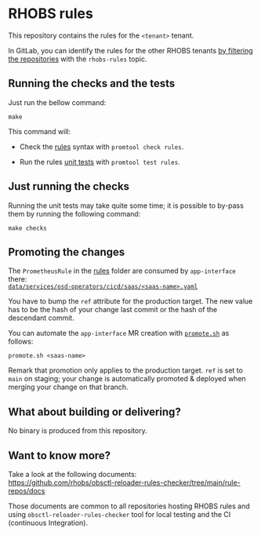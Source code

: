<!--
  TODO:
  - Replace <tenant> keyword with the rule repo tenant / base tenant in this document
  - Remove this comment once done
-->
#   <tenant> RHOBS rules

This repository contains the rules for the `<tenant>` tenant.

<!--
  TODO: Remove below sentence if the repository is not hosted on GitLab
-->
In GitLab, you can identify the rules for the other RHOBS tenants [by filtering the repositories](https://gitlab.cee.redhat.com/explore/projects/topics/rhobs-rules) with the `rhobs-rules` topic.

<!--
  TODO:
  - Rename below paragraph to 'Running the checks' if there is no unit test
  - Remove this comment once done
-->
##  Running the checks and the tests

Just run the bellow command:
```
make
```

This command will:
- Check the [rules](./rules/) syntax with `promtool check rules`.
<!--
  TODO <adapt-if-template>:
  - Uncomment below bullet if a template needs to be generated
  - Remove below commented bullet otherwise
  - Remove this comment once done
-->
<!-- - Generate the [template file](./template.yaml) aggregating the rules. -->
<!--
  TODO:
  - Remove below bullet if there is no unit test
  - Remove this comment once done
-->
- Run the rules [unit tests](./test/) with `promtool test rules`.
<!--
  TODO:
  - Inline to have one sentence if there is only one bullet remaining
  - Remove this comment once done
-->

<!--
  TODO <adapt-if-template>:
  - Uncomment below sentence if a template needs to be generated
  - Remove below commented sentence otherwise
  - Remove this comment once done
-->
<!-- **Once this command finishes, make sure to ship the generated template with your commit.** -->

<!--
  TODO:
  - Remove below paragraph if there is no unit test
  - Remove this comment once done
-->
## Just running the checks

Running the unit tests may take quite some time; it is possible to by-pass them by running the following command:
```
make checks
```

<!--
  TODO <adapt-if-template>:
  - Uncomment below paragraph if a template needs to be generated
  - Remove below commented paragraph otherwise
  - Remove this comment once done
-->
<!-- ## Making sure your change will pass the CI

The continous integration (CI) is also checking that the template matches the rules it is generated from.

Run the following command to perform this additional check on top of `make`:
```
make ci
```

This additional check will make sure there is no difference between the template which has been regenerated from the rules and the template which has been committed.

Run this command prior shiping your change to make sure it will pass the CI.  -->

##  Promoting the changes

<!--
  TODO:
  - Replace <saas-name> with the service name in app-interface
  - Make sure 'rules' link really locates the rules folder; adapt if needed
  - Remove this comment once done
-->
The `PrometheusRule` in the [rules](./rules/) folder are consumed by `app-interface` there:  
[`data/services/osd-operators/cicd/saas/<saas-name>.yaml`](https://gitlab.cee.redhat.com/service/app-interface/-/blob/master/data/services/osd-operators/cicd/saas/<saas-name>.yaml)

You have to bump the `ref` attribute for the production target.
The new value has to be the hash of your change last commit or the hash of the descendant commit.

You can automate the `app-interface` MR creation with [`promote.sh`](https://github.com/openshift/ops-sop/blob/master/v4/utils/promote.sh) as follows:
```
promote.sh <saas-name>
```

<!--
  TODO:
  - Make sure that the default branch is really named `main`; adapt if needed
  - Remove this comment once done
-->
Remark that promotion only applies to the production target.
`ref` is set to `main` on staging; your change is automatically promoted & deployed when merging your change on that branch.

##  What about building or delivering?

No binary is produced from this repository.  
<!--
  TODO <adapt-if-template>:
  - Uncomment below sentence if a template needs to be generated
  - Remove below commented sentence otherwise
  - Eventually adapt the link to the template file
  - Remove this comment once done
-->
<!-- The only "deliverable" is the [template file](./template.yaml) which needs to be committed with your change or the CI build will fail.

As a reminder, you have to run one of the following command to generate it:
```
make
make checks
``` -->

## Want to know more?

Take a look at the following documents:  
https://github.com/rhobs/obsctl-reloader-rules-checker/tree/main/rule-repos/docs

Those documents are common to all repositories hosting RHOBS rules and using `obsctl-reloader-rules-checker` tool for local testing and the CI (continuous Integration).